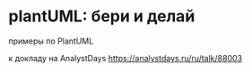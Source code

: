 # plantUML: бери и делай
примеры по PlantUML

к докладу на AnalystDays https://analystdays.ru/ru/talk/88003
